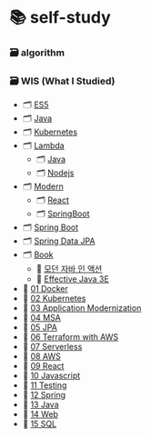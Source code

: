 # 📚 self-study
### 🗃 algorithm
### 🗃 WIS (What I Studied)
  - 🗂 [ES5](https://github.com/justdoanything/self-study/tree/main/WIS/ES5)
  - 🗂 [Java](https://github.com/justdoanything/self-study/tree/main/WIS/Java)
  - 🗂 [Kubernetes](https://github.com/justdoanything/self-study/tree/main/WIS/Kubernetes)
  - 🗂 [Lambda](https://github.com/justdoanything/self-study/tree/main/WIS/Lambda)
    - 🗂 [Java](https://github.com/justdoanything/self-study/tree/main/WIS/Lambda/Java)
    - 🗂 [Nodejs](https://github.com/justdoanything/self-study/tree/main/WIS/Lambda/Nodejs)
  - 🗂 [Modern](https://github.com/justdoanything/self-study/tree/main/WIS/Modern)
    - 🗂 [React](https://github.com/justdoanything/self-study/tree/main/WIS/Modern/React)
    - 🗂 [SpringBoot](https://github.com/justdoanything/self-study/tree/main/WIS/Modern/SpringBoot)
  - 🗂 [Spring Boot](https://github.com/justdoanything/self-study/tree/main/WIS/Spring%20Boot)
  - 🗂 [Spring Data JPA](https://github.com/justdoanything/self-study/tree/main/WIS/Spring%20Data%20JPA)
  - 🗂 [Book](https://github.com/justdoanything/self-study/tree/main/WIS/%F0%9F%93%9A%20Book)
    - 📘 [모던 자바 인 액션](https://github.com/justdoanything/self-study/blob/main/WIS/📚%20Book/📘%20모던%20자바%20인%20액션.md)
    - 📘 [Effective Java 3E](https://github.com/justdoanything/self-study/blob/main/WIS/📚%20Book/📘%20Effective%20Java%203E.md)
  - 📁 [01 Docker](https://github.com/justdoanything/self-study/blob/main/WIS/01%20Docker.md)
  - 📁 [02 Kubernetes](https://github.com/justdoanything/self-study/blob/main/WIS/02%20Kubernetes.md)
  - 📁 [03 Application Modernization](https://github.com/justdoanything/self-study/blob/main/WIS/03%20ApplicationModernization.md)
  - 📁 [04 MSA](https://github.com/justdoanything/self-study/blob/main/WIS/04%20MSA.md)
  - 📁 [05 JPA](https://github.com/justdoanything/self-study/blob/main/WIS/05%20JPA.md)
  - 📁 [06 Terraform with AWS](https://github.com/justdoanything/self-study/blob/main/WIS/06%20Terraform%20with%20AWS.md)
  - 📁 [07 Serverless](https://github.com/justdoanything/self-study/blob/main/WIS/07%20Serverless.md)
  - 📁 [08 AWS](https://github.com/justdoanything/self-study/blob/main/WIS/08%20AWS.md)
  - 📁 [09 React](https://github.com/justdoanything/self-study/blob/main/WIS/09%20React.md)
  - 📁 [10 Javascript](https://github.com/justdoanything/self-study/blob/main/WIS/10%20Javascript.md)
  - 📁 [11 Testing](https://github.com/justdoanything/self-study/blob/main/WIS/11%20Testing.md)
  - 📁 [12 Spring](https://github.com/justdoanything/self-study/blob/main/WIS/12%20Spring.md)
  - 📁 [13 Java](https://github.com/justdoanything/self-study/blob/main/WIS/13%20Java.md)
  - 📁 [14 Web](https://github.com/justdoanything/self-study/blob/main/WIS/14%20Web.md)
  - 📁 [15 SQL](https://github.com/justdoanything/self-study/blob/main/WIS/15%20SQL.md)
